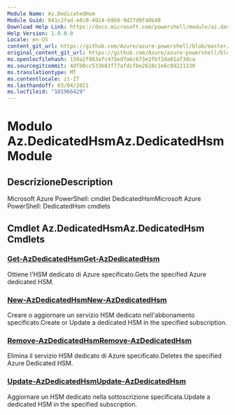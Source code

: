 ```yaml
---
Module Name: Az.DedicatedHsm
Module Guid: 841c2fad-e8c0-4924-b9b9-9d27d0f40b48
Download Help Link: https://docs.microsoft.com/powershell/module/az.dedicatedhsm
Help Version: 1.0.0.0
Locale: en-US
content_git_url: https://github.com/Azure/azure-powershell/blob/master/src/DedicatedHsm/help/Az.DedicatedHsm.md
original_content_git_url: https://github.com/Azure/azure-powershell/blob/master/src/DedicatedHsm/help/Az.DedicatedHsm.md
ms.openlocfilehash: 130a2f983afc475ed7a6c673e2fbf2da01af3dca
ms.sourcegitcommit: 4dfb0cc533b83f77afdcfbe2618c1e6c8d221330
ms.translationtype: MT
ms.contentlocale: it-IT
ms.lasthandoff: 03/04/2021
ms.locfileid: "101966429"
---
```

# <span data-ttu-id="9b130-101">Modulo Az.DedicatedHsm</span><span class="sxs-lookup"><span data-stu-id="9b130-101">Az.DedicatedHsm Module</span></span>
## <span data-ttu-id="9b130-102">Descrizione</span><span class="sxs-lookup"><span data-stu-id="9b130-102">Description</span></span>
<span data-ttu-id="9b130-103">Microsoft Azure PowerShell: cmdlet DedicatedHsm</span><span class="sxs-lookup"><span data-stu-id="9b130-103">Microsoft Azure PowerShell: DedicatedHsm cmdlets</span></span>

## <span data-ttu-id="9b130-104">Cmdlet Az.DedicatedHsm</span><span class="sxs-lookup"><span data-stu-id="9b130-104">Az.DedicatedHsm Cmdlets</span></span>
### [<span data-ttu-id="9b130-105">Get-AzDedicatedHsm</span><span class="sxs-lookup"><span data-stu-id="9b130-105">Get-AzDedicatedHsm</span></span>](Get-AzDedicatedHsm.md)
<span data-ttu-id="9b130-106">Ottiene l'HSM dedicato di Azure specificato.</span><span class="sxs-lookup"><span data-stu-id="9b130-106">Gets the specified Azure dedicated HSM.</span></span>

### [<span data-ttu-id="9b130-107">New-AzDedicatedHsm</span><span class="sxs-lookup"><span data-stu-id="9b130-107">New-AzDedicatedHsm</span></span>](New-AzDedicatedHsm.md)
<span data-ttu-id="9b130-108">Creare o aggiornare un servizio HSM dedicato nell'abbonamento specificato.</span><span class="sxs-lookup"><span data-stu-id="9b130-108">Create or Update a dedicated HSM in the specified subscription.</span></span>

### [<span data-ttu-id="9b130-109">Remove-AzDedicatedHsm</span><span class="sxs-lookup"><span data-stu-id="9b130-109">Remove-AzDedicatedHsm</span></span>](Remove-AzDedicatedHsm.md)
<span data-ttu-id="9b130-110">Elimina il servizio HSM dedicato di Azure specificato.</span><span class="sxs-lookup"><span data-stu-id="9b130-110">Deletes the specified Azure Dedicated HSM.</span></span>

### [<span data-ttu-id="9b130-111">Update-AzDedicatedHsm</span><span class="sxs-lookup"><span data-stu-id="9b130-111">Update-AzDedicatedHsm</span></span>](Update-AzDedicatedHsm.md)
<span data-ttu-id="9b130-112">Aggiornare un HSM dedicato nella sottoscrizione specificata.</span><span class="sxs-lookup"><span data-stu-id="9b130-112">Update a dedicated HSM in the specified subscription.</span></span>

